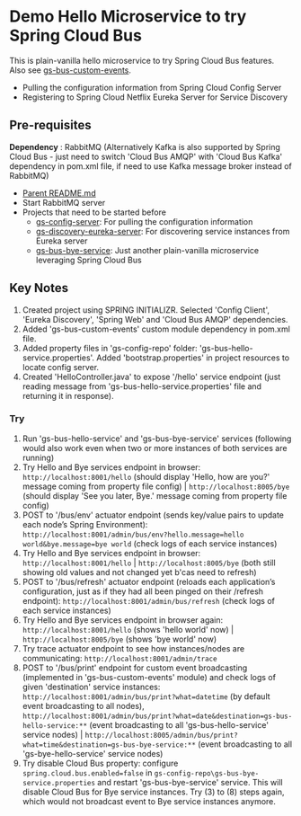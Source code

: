 # Demo Hello Microservice to try Spring Cloud Bus

This is plain-vanilla hello microservice to try Spring Cloud Bus features. Also see [gs-bus-custom-events](../gs-bus-custom-events/README.md). 

* Pulling the configuration information from Spring Cloud Config Server
* Registering to Spring Cloud Netflix Eureka Server for Service Discovery

## Pre-requisites

__Dependency__ : RabbitMQ (Alternatively Kafka is also supported by Spring Cloud Bus - just need to switch 'Cloud Bus AMQP' with 'Cloud Bus Kafka' dependency in pom.xml file, if need to use Kafka message broker instead of RabbitMQ)

* [Parent README.md](../README.md)
* Start RabbitMQ server 
* Projects that need to be started before
	- [gs-config-server](../gs-config-server/README.md): For pulling the configuration information
	- [gs-discovery-eureka-server](../gs-discovery-eureka-server/README.md): For discovering service instances from Eureka server
	- [gs-bus-bye-service](../gs-bus-bye-service/README.md): Just another plain-vanilla  microservice leveraging Spring Cloud Bus	

## Key Notes

1. Created project using SPRING INITIALIZR. Selected 'Config Client', 'Eureka Discovery', 'Spring Web' and 'Cloud Bus AMQP' dependencies.
2. Added 'gs-bus-custom-events' custom module dependency in pom.xml file.
3. Added property files in 'gs-config-repo' folder: 'gs-bus-hello-service.properties'. Added 'bootstrap.properties' in project resources to locate config server.
4. Created 'HelloController.java' to expose '/hello' service endpoint (just reading message from 'gs-bus-hello-service.properties' file and returning it in response).

### Try

1. Run 'gs-bus-hello-service' and 'gs-bus-bye-service' services (following would also work even when two or more instances of both services are running)
2. Try Hello and Bye services endpoint in browser: `http://localhost:8001/hello` (should display 'Hello, how are you?' message coming from property file config) | `http://localhost:8005/bye` (should display 'See you later, Bye.' message coming from property file config)
3. POST to '/bus/env' actuator endpoint (sends key/value pairs to update each node’s Spring Environment): `http://localhost:8001/admin/bus/env?hello.message=hello world&bye.message=bye world` (check logs of each service instances)
4. Try Hello and Bye services endpoint in browser: `http://localhost:8001/hello` | `http://localhost:8005/bye` (both still showing old values and not changed yet b'cas need to refresh)
5. POST to '/bus/refresh' actuator endpoint (reloads each application’s configuration, just as if they had all been pinged on their /refresh endpoint): `http://localhost:8001/admin/bus/refresh` (check logs of each service instances)
6. Try Hello and Bye services endpoint in browser again: `http://localhost:8001/hello` (shows 'hello world' now) | `http://localhost:8005/bye` (shows 'bye world' now)
7. Try trace actuator endpoint to see how instances/nodes are communicating: `http://localhost:8001/admin/trace`
8. POST to '/bus/print' endpoint for custom event broadcasting (implemented in 'gs-bus-custom-events' module) and check logs of given 'destination' service instances: `http://localhost:8001/admin/bus/print?what=datetime` (by default event broadcasting to all nodes), `http://localhost:8001/admin/bus/print?what=date&destination=gs-bus-hello-service:**` (event broadcasting to all 'gs-bus-hello-service' service nodes) | `http://localhost:8005/admin/bus/print?what=time&destination=gs-bus-bye-service:**` (event broadcasting to all 'gs-bye-hello-service' service nodes)
9. Try disable Cloud Bus property: configure `spring.cloud.bus.enabled=false` in `gs-config-repo\gs-bus-bye-service.properties` and restart 'gs-bus-bye-service' service. This will disable Cloud Bus for Bye service instances. Try (3) to (8) steps again, which would not broadcast event to Bye service instances anymore.